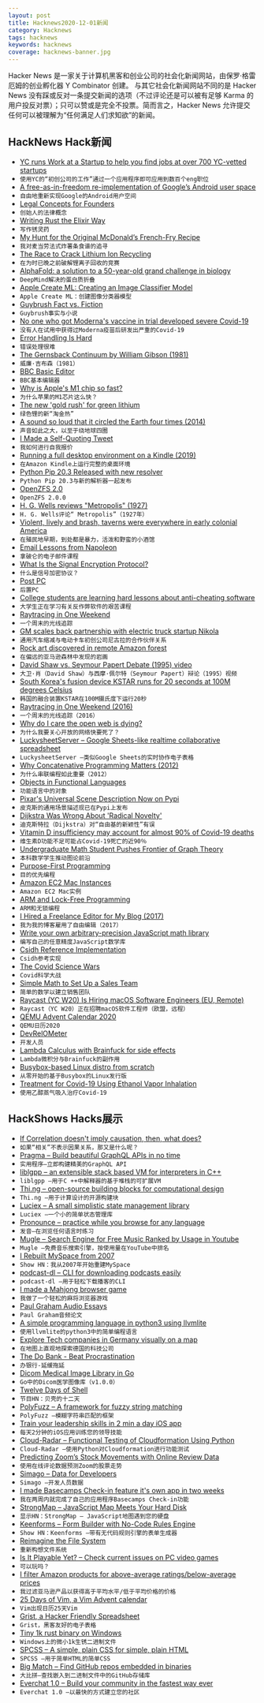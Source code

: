 ```yaml
---
layout: post
title: Hacknews2020-12-01新闻
category: Hacknews
tags: hacknews
keywords: hacknews
coverage: hacknews-banner.jpg
---
```


Hacker News 是一家关于计算机黑客和创业公司的社会化新闻网站，由保罗·格雷厄姆的创业孵化器 Y Combinator 创建。
与其它社会化新闻网站不同的是 Hacker News 没有踩或反对一条提交新闻的选项（不过评论还是可以被有足够 Karma 的用户投反对票）；只可以赞或是完全不投票。简而言之，Hacker News 允许提交任何可以被理解为“任何满足人们求知欲”的新闻。

## HackNews Hack新闻


- [YC runs Work at a Startup to help you find jobs at over 700 YC-vetted startups](https://www.workatastartup.com/)
- `使用YC的“初创公司的工作”通过一个应用程序即可应用到数百个eng职位`
- [A free-as-in-freedom re-implementation of Google’s Android user space](https://microg.org/)
- `自由地重新实现Google的Android用户空间`
- [Legal Concepts for Founders](https://handbook.clerky.com/)
- `创始人的法律概念`
- [Writing Rust the Elixir Way](https://kutt.it/Pq33h1)
- `写作锈灵药`
- [My Hunt for the Original McDonald’s French-Fry Recipe](https://www.atlasobscura.com/articles/original-mcdonalds-french-fry-recipe)
- `我对麦当劳法式炸薯条食谱的追寻`
- [The Race to Crack Lithium Ion Recycling](https://www.wired.com/story/the-race-to-crack-battery-recycling-before-its-too-late/)
- `在为时已晚之前破解锂离子回收的竞赛`
- [AlphaFold: a solution to a 50-year-old grand challenge in biology](https://deepmind.com/blog/article/alphafold-a-solution-to-a-50-year-old-grand-challenge-in-biology)
- `DeepMind解决的蛋白质折叠`
- [Apple Create ML: Creating an Image Classifier Model](https://developer.apple.com/documentation/createml/creating_an_image_classifier_model)
- `Apple Create ML：创建图像分类器模型`
- [Guybrush Fact vs. Fiction](https://grumpygamer.com/guybrush_fact_fiction)
- `Guybrush事实与小说`
- [No one who got Moderna's vaccine in trial developed severe Covid-19](https://www.sciencemag.org/news/2020/11/absolutely-remarkable-no-one-who-got-modernas-vaccine-trial-developed-severe-covid-19)
- `没有人在试用中获得过Moderna疫苗后研发出严重的Covid-19`
- [Error Handling Is Hard](https://www.fpcomplete.com/blog/error-handling-is-hard/)
- `错误处理很难`
- [The Gernsback Continuum by William Gibson (1981)](https://web.archive.org/web/20070217183337/http://www.americanheritage.com/articles/magazine/it/1988/1/1988_1_34.shtml)
- `威廉·吉布森（1981）`
- [BBC Basic Editor](https://bbcmic.ro/)
- `BBC基本编辑器`
- [Why is Apple's M1 chip so fast?](https://erik-engheim.medium.com/why-is-apples-m1-chip-so-fast-3262b158cba2)
- `为什么苹果的M1芯片这么快？`
- [The new 'gold rush' for green lithium](https://www.bbc.com/future/article/20201124-how-geothermal-lithium-could-revolutionise-green-energy)
- `绿色锂的新“淘金热”`
- [A sound so loud that it circled the Earth four times (2014)](http://nautil.us/blog/the-sound-so-loud-that-it-circled-the-earth-four-times)
- `声音如此之大，以至于绕地球四圈`
- [I Made a Self-Quoting Tweet](https://oisinmoran.com/quinetweet)
- `我如何进行自我报价`
- [Running a full desktop environment on a Kindle (2019)](https://nns.ee/blog/2019/04/14/chroot-shenanigans-2.html)
- `在Amazon Kindle上运行完整的桌面环境`
- [Python Pip 20.3 Released with new resolver](https://pyfound.blogspot.com/2020/11/pip-20-3-new-resolver.html)
- `Python Pip 20.3与新的解析器一起发布`
- [OpenZFS 2.0](https://github.com/openzfs/zfs/releases/tag/zfs-2.0.0)
- `OpenZFS 2.0.0`
- [H. G. Wells reviews "Metropolis" (1927)](https://erkelzaar.tsudao.com/reviews/H.G.Wells_on_Metropolis%201927.htm)
- `H. G. Wells评论“ Metropolis”（1927年）`
- [Violent, lively and brash, taverns were everywhere in early colonial America](https://aeon.co/essays/taverns-and-the-complicated-birth-of-early-american-civil-society)
- `在殖民地早期，到处都是暴力，活泼和野蛮的小酒馆`
- [Email Lessons from Napoleon](https://thesweetsetup.com/email-lessons-from-napoleon/)
- `拿破仑的电子邮件课程`
- [What Is the Signal Encryption Protocol?](https://www.wired.com/story/signal-encryption-protocol-hacker-lexicon/)
- `什么是信号加密协议？`
- [Post PC](http://www.asymco.com/2020/11/30/post-pc/)
- `后置PC`
- [College students are learning hard lessons about anti-cheating software](https://voiceofsandiego.org/topics/education/college-students-are-learning-hard-lessons-about-anti-cheating-software/)
- `大学生正在学习有关反作弊软件的艰苦课程`
- [Raytracing in One Weekend](https://raytracing.github.io/)
- `一个周末的光线追踪`
- [GM scales back partnership with electric truck startup Nikola](https://www.detroitnews.com/story/business/autos/general-motors/2020/11/30/gm-scales-back-partnership-electric-truck-startup-nikola/115072224/)
- `通用汽车缩减与电动卡车初创公司尼古拉的合作伙伴关系`
- [Rock art discovered in remote Amazon forest](https://www.theguardian.com/science/2020/nov/29/sistine-chapel-of-the-ancients-rock-art-discovered-in-remote-amazon-forest)
- `在偏远的亚马逊森林中发现的岩画`
- [David Shaw vs. Seymour Papert Debate (1995) video](https://www.c-span.org/video/?c4616565/david-shaw-vs-seymour-papert-debate)
- `大卫·肖（David Shaw）与西摩·佩尔特（Seymour Papert）辩论（1995）视频`
- [South Korea's fusion device KSTAR runs for 20 seconds at 100M degrees Celsius](http://www.arirang.com/news/News_View.asp?nseq=268322)
- `韩国的融合装置KSTAR在100M摄氏度下运行20秒`
- [Raytracing in One Weekend (2016)](https://raytracing.github.io/books/RayTracingInOneWeekend.html)
- `一个周末的光线追踪（2016）`
- [Why do I care the open web is dying?](https://insightbrowser.com/blog/open-web-dying-why-care)
- `为什么我要关心开放的网络快要死了？`
- [LuckysheetServer – Google Sheets-like realtime collaborative spreadsheet](https://github.com/mengshukeji/LuckysheetServer)
- `LuckysheetServer –类似Google Sheets的实时协作电子表格`
- [Why Concatenative Programming Matters (2012)](https://evincarofautumn.blogspot.com/2012/02/why-concatenative-programming-matters.html)
- `为什么串联编程如此重要（2012）`
- [Objects in Functional Languages](https://journal.infinitenegativeutility.com/objects-in-functional-languages)
- `功能语言中的对象`
- [Pixar's Universal Scene Description Now on Pypi](https://pypi.org/project/usd-core/)
- `皮克斯的通用场景描述现已在Pypi上发布`
- [Dijkstra Was Wrong About 'Radical Novelty'](https://cacm.acm.org/blogs/blog-cacm/248985-dijkstra-was-wrong-about-radical-novelty-metaphors-in-cs-education/fulltext)
- `迪克斯特拉（Dijkstra）对“自由基的新颖性”有误`
- [Vitamin D insufficiency may account for almost 90% of Covid-19 deaths](https://www.mdpi.com/2072-6643/12/12/3642/htm)
- `维生素D功能不足可能占Covid-19死亡的近90％`
- [Undergraduate Math Student Pushes Frontier of Graph Theory](https://www.quantamagazine.org/mit-undergraduate-math-student-pushes-frontier-of-graph-theory-20201130/)
- `本科数学学生推动图论前沿`
- [Purpose-First Programming](https://computinged.wordpress.com/2020/11/30/purpose-first-programming-a-programming-learning-approach-for-learners-who-care-most-about-what-code-achieves-katie-cunninghams-defense/)
- `目的优先编程`
- [Amazon EC2 Mac Instances](https://aws.amazon.com/blogs/aws/new-use-mac-instances-to-build-test-macos-ios-ipados-tvos-and-watchos-apps/)
- `Amazon EC2 Mac实例`
- [ARM and Lock-Free Programming](https://randomascii.wordpress.com/2020/11/29/arm-and-lock-free-programming/)
- `ARM和无锁编程`
- [I Hired a Freelance Editor for My Blog (2017)](https://mtlynch.io/editor/)
- `我为我的博客雇用了自由编辑（2017）`
- [Write your own arbitrary-precision JavaScript math library](https://jrsinclair.com/articles/2020/sick-of-the-jokes-write-your-own-arbitrary-precision-javascript-math-library/)
- `编写自己的任意精度JavaScript数学库`
- [Csidh Reference Implementation](https://github.com/ioerror/csidh-reference-implementation)
- `Csidh参考实现`
- [The Covid Science Wars](https://www.scientificamerican.com/article/the-covid-science-wars1/)
- `Covid科学大战`
- [Simple Math to Set Up a Sales Team](https://sacks.substack.com/p/simple-math-to-set-up-a-sales-team)
- `简单的数学以建立销售团队`
- [Raycast (YC W20) Is Hiring macOS Software Engineers (EU, Remote)](https://raycast.com/jobs/software-engineer-macos)
- `Raycast（YC W20）正在招聘macOS软件工程师（欧盟，远程）`
- [QEMU Advent Calendar 2020](https://www.qemu-advent-calendar.org/2020/)
- `QEMU日历2020`
- [DevRelOMeter](https://leggetter.github.io/devrelometer/)
- `开发人员`
- [Lambda Calculus with Brainfuck for side effects](https://www.reddit.com/r/ProgrammingLanguages/comments/k33l6u/lambda_calculus_with_brainfuck_for_side_effects/)
- `Lambda微积分与Brainfuck的副作用`
- [Busybox-based Linux distro from scratch](https://re-ws.pl/2020/11/busybox-based-linux-distro-from-scratch/)
- `从零开始的基于Busybox的Linux发行版`
- [Treatment for Covid-19 Using Ethanol Vapor Inhalation](https://clinicaltrials.gov/ct2/show/NCT04554433)
- `使用乙醇蒸气吸入治疗Covid-19`


## HackShows Hacks展示

- [ If Correlation doesn't imply causation, then, what does?](https://michaelnielsen.org/ddi/if-correlation-doesnt-imply-causation-then-what-does/)
- `如果“相关”不表示因果关系，那又是什么呢？`
- [ Pragma – Build beautiful GraphQL APIs in no time](https://pragmalang.com/)
- `实用程序–立即构建精美的GraphQL API`
- [ liblgpp – an extensible stack based VM for interpreters in C++](https://github.com/codr7/liblgpp)
- `liblgpp –用于C ++中解释器的基于堆栈的可扩展VM`
- [ Thi.ng – open-source building blocks for computational design](item?id=25237181)
- `Thi.ng –用于计算设计的开源构建块`
- [ Luciex – A small simplistic state management library](https://github.com/lucialand/luciex)
- `Luciex –一个小的简单状态管理库`
- [ Pronounce – practice while you browse for any language](https://github.com/filipeisho/pronounce)
- `发音–在浏览任何语言时练习`
- [ Mugle – Search Engine for Free Music Ranked by Usage in Youtube](http://mugle.io)
- `Mugle –免费音乐搜索引擎，按使用量在YouTube中排名`
- [ I Rebuilt MySpace from 2007](https://spacehey.com/?ref=hn)
- `Show HN：我从2007年开始重建MySpace`
- [ podcast-dl – CLI for downloading podcasts easily](https://github.com/kissgyorgy/simple-podcast-dl)
- `podcast-dl –用于轻松下载播客的CLI`
- [ I made a Mahjong browser game](https://www.jongmah.com)
- `我做了一个轻松的麻将浏览器游戏`
- [ Paul Graham Audio Essays](https://podcasts.apple.com/us/podcast/paul-graham-essays-audio/id1541006958)
- `Paul Graham音频论文`
- [ A simple programming language in python3 using llvmlite](https://github.com/keosariel/Programming-language-in-python-using-llvmlite)
- `使用llvmlite的python3中的简单编程语言`
- [ Explore Tech companies in Germany visually on a map](http://firmap.de)
- `在地图上直观地探索德国的科技公司`
- [ The Do Bank - Beat Procrastination](http://do-bank.surge.sh)
- `办银行-延缓拖延`
- [ Dicom Medical Image Library in Go](https://github.com/suyashkumar/dicom/tree/v1.0.0)
- `Go中的Dicom医学图像库（v1.0.0）`
- [ Twelve Days of Shell](https://12days.cmdchallenge.com/)
- `节目HN：贝壳的十二天`
- [ PolyFuzz – A framework for fuzzy string matching](https://github.com/MaartenGr/PolyFuzz)
- `PolyFuzz –模糊字符串匹配的框架`
- [ Train your leadership skills in 2 min a day iOS app](https://apps.apple.com/app/bunch-daily-leadership-coach/id1500872908)
- `每天2分钟的iOS应用训练您的领导技能`
- [ Cloud-Radar – Functional Testing of Cloudformation Using Python](https://github.com/DontShaveTheYak/cloud-radar)
- `Cloud-Radar –使用Python对Cloudformation进行功能测试`
- [ Predicting Zoom’s Stock Movements with Online Review Data](https://blog.datashake.com/predicting-zooms-stock-movements-with-online-review-data/)
- `使用在线评论数据预测Zoom的股票走势`
- [ Simago – Data for Developers](https://github.com/alexanderharms/Simago)
- `Simago –开发人员数据`
- [ I made Basecamps Check-in feature it's own app in two weeks](https://www.letscheckin.co/?ref=hn)
- `我在两周内就完成了自己的应用程序Basecamps Check-in功能`
- [ StrongMap – JavaScript Map Meets Your Hard Disk](https://github.com/c9fe/StrongMap)
- `显示HN：StrongMap – JavaScript地图遇到您的硬盘`
- [ Keenforms – Form Builder with No-Code Rules Engine](https://www.keenforms.com)
- `Show HN：Keenforms –带有无代码规则引擎的表单生成器`
- [ Reimagine the File System](https://amoffat.github.io/supertag/)
- `重新构想文件系统`
- [ Is It Playable Yet? – Check current issues on PC video games](https://iipy.fyi)
- `可以玩吗？ `
- [ I filter Amazon products for above-average ratings/below-average prices](https://www.goodcheapandfast.com)
- `我过滤亚马逊产品以获得高于平均水平/低于平均价格的价格`
- [ 25 Days of Vim, a Vim Advent calendar](https://vimtricks.com/25-days-of-vim_2020/)
- `Vim出现日历25天Vim`
- [ Grist, a Hacker Friendly Spreadsheet](https://www.getgrist.com/blog)
- `Grist，黑客友好的电子表格`
- [ Tiny 1k rust binary on Windows](https://github.com/mcountryman/min-sized-rust-windows)
- `Windows上的微小1k生锈二进制文件`
- [ SPCSS – A simple, plain CSS for simple, plain HTML](https://github.com/susam/spcss)
- `SPCSS –用于简单HTML的简单CSS`
- [ Big Match – Find GitHub repos embedded in binaries](https://bigmatch.rev.ng)
- `大比拼–查找嵌入到二进制文件中的GitHub存储库`
- [ Everchat 1.0 – Build your community in the fastest way ever](https://everch.at)
- `Everchat 1.0 –以最快的方式建立您的社区`

